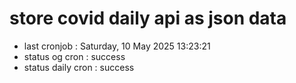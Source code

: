 # store covid daily api as json data

- last cronjob : Saturday, 10 May 2025 13:23:21
- status og cron : success
- status daily cron : success
      
      